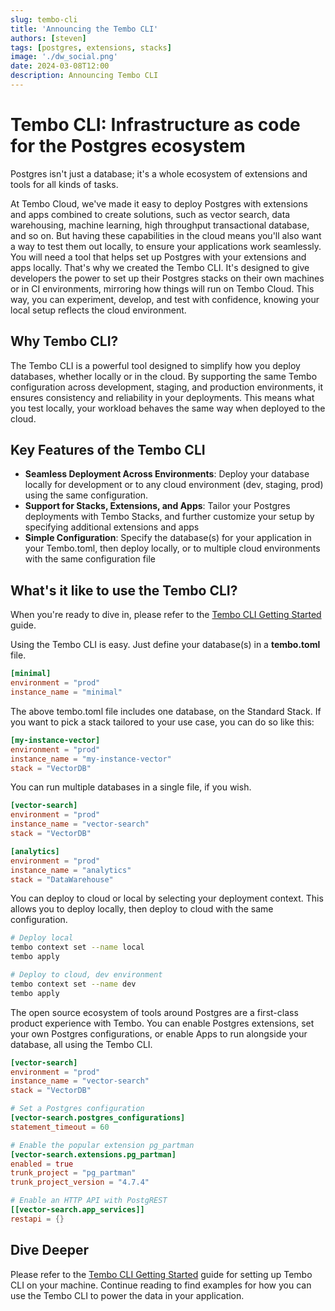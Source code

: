 ```yaml
---
slug: tembo-cli
title: 'Announcing the Tembo CLI'
authors: [steven]
tags: [postgres, extensions, stacks]
image: './dw_social.png'
date: 2024-03-08T12:00
description: Announcing Tembo CLI
---
```


# Tembo CLI: Infrastructure as code for the Postgres ecosystem

Postgres isn't just a database; it's a whole ecosystem of extensions and tools for all kinds of tasks.

At Tembo Cloud, we've made it easy to deploy Postgres with extensions and apps combined to create solutions, such as vector search, data warehousing, machine learning, high throughput transactional database, and so on. But having these capabilities in the cloud means you'll also want a way to test them out locally, to ensure your applications work seamlessly. You will need a tool that helps set up Postgres with your extensions and apps locally. That's why we created the Tembo CLI. It's designed to give developers the power to set up their Postgres stacks on their own machines or in CI environments, mirroring how things will run on Tembo Cloud. This way, you can experiment, develop, and test with confidence, knowing your local setup reflects the cloud environment.

## Why Tembo CLI?

The Tembo CLI is a powerful tool designed to simplify how you deploy databases, whether locally or in the cloud. By supporting the same Tembo configuration across development, staging, and production environments, it ensures consistency and reliability in your deployments. This means what you test locally, your workload behaves the same way when deployed to the cloud.

## Key Features of the Tembo CLI

- **Seamless Deployment Across Environments**: Deploy your database locally for development or to any cloud environment (dev, staging, prod) using the same configuration.
- **Support for Stacks, Extensions, and Apps**: Tailor your Postgres deployments with Tembo Stacks, and further customize your setup by specifying additional extensions and apps
- **Simple Configuration**: Specify the database(s) for your application in your Tembo.toml, then deploy locally, or to multiple cloud environments with the same configuration file

## What's it like to use the Tembo CLI?

When you're ready to dive in, please refer to the [Tembo CLI Getting Started](https://tembo.io/docs/tembo-cloud/Tembo-CLI/Getting_Started) guide.

Using the Tembo CLI is easy. Just define your database(s) in a **tembo.toml** file.

```toml
[minimal]
environment = "prod"
instance_name = "minimal"
```

The above tembo.toml file includes one database, on the Standard Stack. If you want to pick a stack tailored to your use case, you can do so like this:

```toml
[my-instance-vector]
environment = "prod"
instance_name = "my-instance-vector"
stack = "VectorDB"
```

You can run multiple databases in a single file, if you wish.

```toml
[vector-search]
environment = "prod"
instance_name = "vector-search"
stack = "VectorDB"

[analytics]
environment = "prod"
instance_name = "analytics"
stack = "DataWarehouse"
```

You can deploy to cloud or local by selecting your deployment context. This allows you to deploy locally, then deploy to cloud with the same configuration.

```bash
# Deploy local
tembo context set --name local
tembo apply

# Deploy to cloud, dev environment
tembo context set --name dev
tembo apply
```

The open source ecosystem of tools around Postgres are a first-class product experience with Tembo. You can enable Postgres extensions, set your own Postgres configurations, or enable Apps to run alongside your database, all using the Tembo CLI.

```toml
[vector-search]
environment = "prod"
instance_name = "vector-search"
stack = "VectorDB"

# Set a Postgres configuration
[vector-search.postgres_configurations]
statement_timeout = 60

# Enable the popular extension pg_partman
[vector-search.extensions.pg_partman]
enabled = true
trunk_project = "pg_partman"
trunk_project_version = "4.7.4"

# Enable an HTTP API with PostgREST
[[vector-search.app_services]]
restapi = {}
```

## Dive Deeper

Please refer to the [Tembo CLI Getting Started](https://tembo.io/docs/tembo-cloud/Tembo-CLI/Getting_Started) guide for setting up Tembo CLI on your machine. Continue reading to find examples for how you can use the Tembo CLI to power the data in your application.

